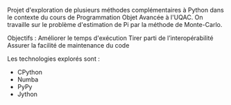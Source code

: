 Projet d'exploration de plusieurs méthodes complémentaires à Python dans le contexte du cours de Programmation Objet Avancée à l'UQAC.
On travaille sur le problème d'estimation de Pi par la méthode de Monte-Carlo.

Objectifs : 
Améliorer le temps d'exécution
Tirer parti de l’interopérabilité 
Assurer la facilité de maintenance du code

Les technologies explorés sont : 
- CPython
- Numba
- PyPy
- Jython
